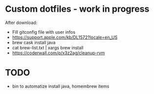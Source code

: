 # Custom dotfiles - work in progress


After download:

- Fill gitconfig file with user infos
- https://support.apple.com/kb/DL1572?locale=en_US
- brew cask install java
- cat brew-list.txt | xargs brew install
- https://coderwall.com/p/x3z2ag/cleanup-rvm

# TODO
 - bin to automatize install java, homembrew items
